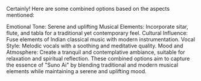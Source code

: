 Certainly! Here are some combined options based on the aspects mentioned:

Emotional Tone: Serene and uplifting
Musical Elements: Incorporate sitar, flute, and tabla for a traditional yet contemporary feel.
Cultural Influence: Fuse elements of Indian classical music with modern instrumentation.
Vocal Style: Melodic vocals with a soothing and meditative quality.
Mood and Atmosphere: Create a tranquil and contemplative ambiance, suitable for relaxation and spiritual reflection.
These combined options aim to capture the essence of "Suno Ai" by blending traditional and modern musical elements while maintaining a serene and uplifting mood.

